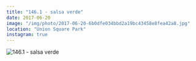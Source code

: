```yaml
---
title: "146.1 - salsa verde"
date: 2017-06-20
image: "/img/photo/2017-06-20-6b0dfe034bbd2a19bc43458e8fea42a8.jpg"
location: "Union Square Park"
instagram: true
---
```


![146.1 - salsa verde](/img/photo/2017-06-20-6b0dfe034bbd2a19bc43458e8fea42a8.jpg)
